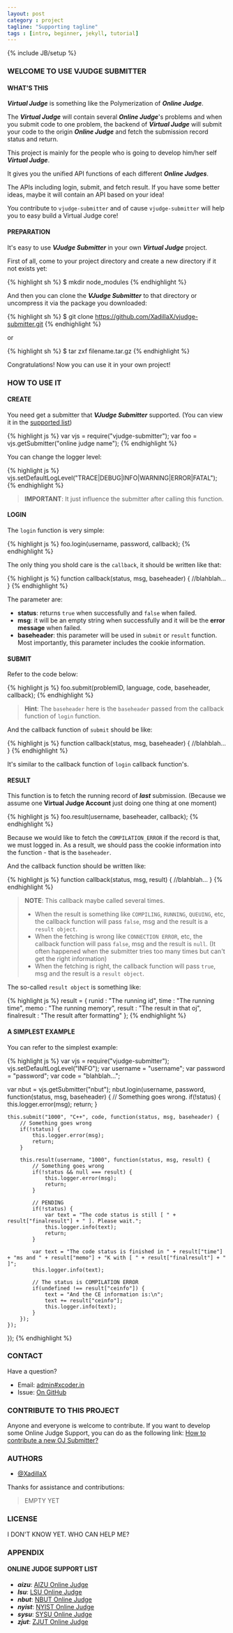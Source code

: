 ```yaml
---
layout: post
category : project
tagline: "Supporting tagline"
tags : [intro, beginner, jekyll, tutorial]
---
```

{% include JB/setup %}

### WELCOME TO USE VJUDGE SUBMITTER

#### WHAT'S THIS

***Virtual Judge*** is something like the Polymerization of ***Online Judge***.


The ***Virtual Judge*** will contain several ***Online Judge***'s problems and when you submit code to one problem, the backend of ***Virtual Judge*** will submit your code to the origin ***Online Judge*** and fetch the submission record status and return.

This project is mainly for the people who is going to develop him/her self ***Virtual Judge***.

It gives you the unified API functions of each different ***Online Judges***.

The APIs including login, submit, and fetch result. If you have some better ideas, maybe it will contain an API based on your idea!

You contribute to `vjudge-submitter` and of cause `vjudge-submitter` will help you to easy build a Virtual Judge core!

#### PREPARATION

It's easy to use ***VJudge Submitter*** in your own ***Virtual Judge*** project.

First of all, come to your project directory and create a new directory if it not exists yet:

{% highlight sh %}
$ mkdir node_modules
{% endhighlight %} 

And then you can clone the ***VJudge Submitter*** to that directory or uncompress it via the package you downloaded:

{% highlight sh %}
$ git clone https://github.com/XadillaX/vjudge-submitter.git
{% endhighlight %} 

or

{% highlight sh %}
$ tar zxf filename.tar.gz
{% endhighlight %} 

Congratulations! Now you can use it in your own project!

### HOW TO USE IT

#### CREATE

You need get a submitter that ***VJudge Submitter*** supported. (You can view it in the [supported list](#supported-list))

{% highlight js %}
var vjs = require("vjudge-submitter");
var foo = vjs.getSubmitter("online judge name");
{% endhighlight %} 

You can change the logger level:

{% highlight js %}
vjs.setDefaultLogLevel("TRACE|DEBUG|INFO|WARNING|ERROR|FATAL");
{% endhighlight %} 

> **IMPORTANT**: It just influence the submitter after calling this function.

#### LOGIN

The `login` function is very simple:

{% highlight js %}
foo.login(username, password, callback);
{% endhighlight %} 

The only thing you shold care is the `callback`, it should be written like that:

{% highlight js %}
function callback(status, msg, baseheader) {
    //blahblah...
}
{% endhighlight %} 

The parameter are:

  + **status**: returns `true` when successfully and `false` when failed.
  + **msg**: it will be an empty string when successfully and it will be the **error message** when failed.
  + **baseheader**: this parameter will be used in `submit` or `result` function. Most importantly, this parameter includes the cookie information.

#### SUBMIT

Refer to the code below:

{% highlight js %}
foo.submit(problemID, language, code, baseheader, callback);
{% endhighlight %} 

> **Hint**: The `baseheader` here is the `baseheader` passed from the callback function of `login` function.

And the callback function of `submit` should be like:

{% highlight js %}
function callback(status, msg, baseheader) {
    //blahblah...
}
{% endhighlight %} 

It's similar to the callback function of `login` callback function's.

#### RESULT

This function is to fetch the running record of ***last*** submission. (Because we assume one **Virtual Judge Account** just doing one thing at one moment)

{% highlight js %}
foo.result(username, baseheader, callback);
{% endhighlight %} 

Because we would like to fetch the `COMPILATION_ERROR` if the record is that, we must logged in. As a result, we should pass the cookie information into the function - that is the `baseheader`.

And the callback function should be written like:

{% highlight js %}
function callback(status, msg, result) {
    //blahblah...
}
{% endhighlight %} 

> **NOTE**: This callback maybe called several times.
>
> + When the result is something like `COMPILING`, `RUNNING`, `QUEUING`, etc, the callback function will pass `false`, msg and the result is a `result object`.
> + When the fetching is wrong like `CONNECTION ERROR`, etc, the callback function will pass `false`, msg and the result is `null`. (It often happened when the submitter tries too many times but can't get the right information)
> + When the fetching is right, the callback function will pass `true`, msg and the result is a `result object`.

The so-called `result object` is something like:

{% highlight js %}
result = {
    runid    : "The running id",
    time     : "The running time",
    memo     : "The running memory",
    result   : "The result in that oj",
    finalresult : "The result after formatting"
};
{% endhighlight %} 

#### A SIMPLEST EXAMPLE

You can refer to the simplest example:

{% highlight js %}
var vjs = require("vjudge-submitter");
vjs.setDefaultLogLevel("INFO");
var username = "username";
var password = "password";
var code = "blahblah...";

var nbut = vjs.getSubmitter("nbut");
nbut.login(username, password, function(status, msg, baseheader) {
    // Something goes wrong.
    if(!status) {
        this.logger.error(msg);
        return;
    }

    this.submit("1000", "C++", code, function(status, msg, baseheader) {
        // Something goes wrong
        if(!status) {
            this.logger.error(msg);
            return;
        }

        this.result(username, "1000", function(status, msg, result) {
            // Something goes wrong
            if(!status && null === result) {
                this.logger.error(msg);
                return;
            }

            // PENDING
            if(!status) {
                var text = "The code status is still [ " + result["finalresult"] + " ]. Please wait.";
                this.logger.info(text);
                return;
            }

            var text = "The code status is finished in " + result["time"] + "ms and " + result["memo"] + "K with [ " + result["finalresult"] + " ]";
            this.logger.info(text);

            // The status is COMPILATION ERROR
            if(undefined !== result["ceinfo"]) {
                text = "And the CE information is:\n";
                text += result["ceinfo"];
                this.logger.info(text);
            }
        });
    });
});
{% endhighlight %} 

### CONTACT

Have a question?

+ Email: [admin#xcoder.in](mailto:admin#xcoder.in)
+ Issue: [On GitHub](https://github.com/XadillaX/vjudge-submitter/issues)

### CONTRIBUTE TO THIS PROJECT

Anyone and everyone is welcome to contribute. If you want to develop some Online Judge Support, you can do as the following link: [How to contribute a new OJ Submitter?](https://github.com/XadillaX/vjudge-submitter/wiki/How-to-contribute-a-new-OJ-Submitter%3F)

### AUTHORS

+ [@XadillaX](https://github.com/XadillaX)

Thanks for assistance and contributions:

> EMPTY YET

### LICENSE

I DON'T KNOW YET. WHO CAN HELP ME?

### APPENDIX

#### ONLINE JUDGE SUPPORT LIST

+ ***aizu***: [AIZU Online Judge](http://judge.u-aizu.ac.jp/onlinejudge/)
+ ***lsu***: [LSU Online Judge](http://acms.lsu.edu.cn:81/OnlineJudge/)
+ ***nbut***: [NBUT Online Judge](http://acm.nbut.edu.cn/)
+ ***nyist***: [NYIST Online Judge](http://acm.nyist.net/JudgeOnline/)
+ ***sysu***: [SYSU Online Judge](http://soj.me/)
+ ***zjut***: [ZJUT Online Judge](http://cpp.zjut.edu.cn/)
